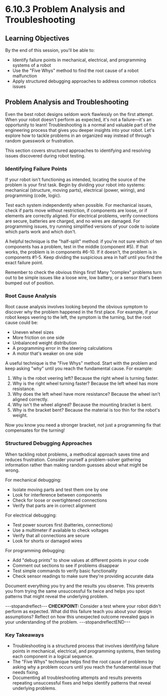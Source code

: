 # 6.10.3 Problem Analysis and Troubleshooting

## Learning Objectives

By the end of this session, you'll be able to:

- Identify failure points in mechanical, electrical, and programming systems of a robot
- Use the "Five Whys" method to find the root cause of a robot malfunction
- Apply structured debugging approaches to address common robotics issues

## Problem Analysis and Troubleshooting

Even the best robot designs seldom work flawlessly on the first attempt. When your robot doesn't perform as expected, it's not a failure—it's an opportunity to learn! Troubleshooting is a normal and valuable part of the engineering process that gives you deeper insights into your robot. Let's explore how to tackle problems in an organized way instead of through random guesswork or frustration.

This section covers structured approaches to identifying and resolving issues discovered during robot testing.

### Identifying Failure Points

If your robot isn't functioning as intended, locating the source of the problem is your first task. Begin by dividing your robot into systems: mechanical (structure, moving parts), electrical (power, wiring), and programming (code, logic).

Test each system independently when possible. For mechanical issues, check if parts move without restriction, if components are loose, or if elements are correctly aligned. For electrical problems, verify connections are secure, batteries are charged, and no wires are damaged. For programming issues, try running simplified versions of your code to isolate which parts work and which don't.

A helpful technique is the "half-split" method: if you're not sure which of ten components has a problem, test in the middle (component #5). If that works, the problem is in components #6-10. If it doesn't, the problem is in components #1-5. Keep dividing the suspicious area in half until you find the exact failure point.

Remember to check the obvious things first! Many "complex" problems turn out to be simple issues like a loose wire, low battery, or a sensor that's been bumped out of position.

### Root Cause Analysis

Root cause analysis involves looking beyond the obvious symptom to discover why the problem happened in the first place. For example, if your robot keeps veering to the left, the symptom is the turning, but the root cause could be:

- Uneven wheel sizes
- More friction on one side
- Unbalanced weight distribution
- A programming error in the steering calculations
- A motor that's weaker on one side

A useful technique is the "Five Whys" method. Start with the problem and keep asking "why" until you reach the fundamental cause. For example:

1. Why is the robot veering left? Because the right wheel is turning faster.
2. Why is the right wheel turning faster? Because the left wheel has more resistance.
3. Why does the left wheel have more resistance? Because the wheel isn't aligned correctly.
4. Why isn't the wheel aligned? Because the mounting bracket is bent.
5. Why is the bracket bent? Because the material is too thin for the robot's weight.

Now you know you need a stronger bracket, not just a programming fix that compensates for the turning!

### Structured Debugging Approaches

When tackling robot problems, a methodical approach saves time and reduces frustration. Consider yourself a problem-solver gathering information rather than making random guesses about what might be wrong.

For mechanical debugging:

- Isolate moving parts and test them one by one
- Look for interference between components
- Check for loose or overtightened connections
- Verify that parts are in correct alignment

For electrical debugging:

- Test power sources first (batteries, connections)
- Use a multimeter if available to check voltages
- Verify that all connections are secure
- Look for shorts or damaged wires

For programming debugging:

- Add "debug prints" to show values at different points in your code
- Comment out sections to see if problems disappear
- Test simple commands to verify basic functionality
- Check sensor readings to make sure they're providing accurate data

Document everything you try and the results you observe. This prevents you from trying the same unsuccessful fix twice and helps you spot patterns that might reveal the underlying problem.

---stopandreflect---
**CHECKPOINT:** Consider a test where your robot didn't perform as expected. What did this failure teach you about your design assumptions? Reflect on how this unexpected outcome revealed gaps in your understanding of the problem.
---stopandreflectEND---

### Key Takeaways

- Troubleshooting is a structured process that involves identifying failure points in mechanical, electrical, and programming systems, then testing each component in a logical sequence.
- The "Five Whys" technique helps find the root cause of problems by asking why a problem occurs until you reach the fundamental issue that needs fixing.
- Documenting all troubleshooting attempts and results prevents repeating unsuccessful fixes and helps identify patterns that reveal underlying problems.
